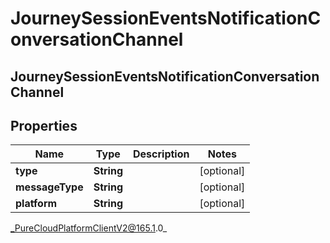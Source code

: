 # JourneySessionEventsNotificationConversationChannel

## JourneySessionEventsNotificationConversationChannel

## Properties

|Name | Type | Description | Notes|
|------------ | ------------- | ------------- | -------------|
| **type** | **String** |  | [optional] |
| **messageType** | **String** |  | [optional] |
| **platform** | **String** |  | [optional] |



_PureCloudPlatformClientV2@165.1.0_
